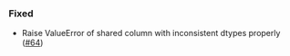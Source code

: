 <!--
A new scriv changelog fragment.

Uncomment the section that is right (remove the HTML comment wrapper).
-->

<!--
### Removed

- A bullet item for the Removed category.

-->
<!--
### Added

- A bullet item for the Added category.

-->
<!--
### Changed

- A bullet item for the Changed category.

-->
<!--
### Deprecated

- A bullet item for the Deprecated category.

-->

### Fixed

- Raise ValueError of shared column with inconsistent dtypes properly ([#64](https://github.com/mckinsey/vizro/pull/64))

<!--
### Security

- A bullet item for the Security category.

-->

